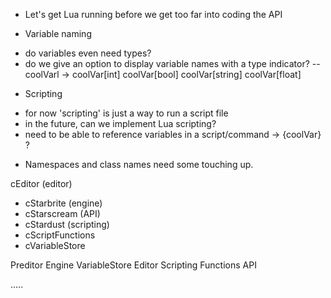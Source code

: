 ﻿* Let's get Lua running before we get too far into coding the API

* Variable naming
 - do variables even need types?
 - do we give an option to display variable names with a type indicator?
  -- coolVarl -> coolVar[int] coolVar[bool] coolVar[string] coolVar[float]
* Scripting
 - for now 'scripting' is just a way to run a script file
 - in the future, can we implement Lua scripting?
 - need to be able to reference variables in a script/command -> {coolVar} ?

* Namespaces and class names need some touching up.

cEditor (editor)
 - cStarbrite (engine)
  - cStarscream (API)
  - cStardust (scripting)
   - cScriptFunctions
  - cVariableStore

Preditor
 Engine
  VariableStore
 Editor
 Scripting
  Functions
 API

.....